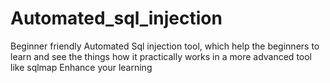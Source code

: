 # Automated_sql_injection
Beginner friendly Automated Sql injection tool, which help the beginners to learn and see the things how it practically works in a more advanced tool like sqlmap
Enhance your learning
